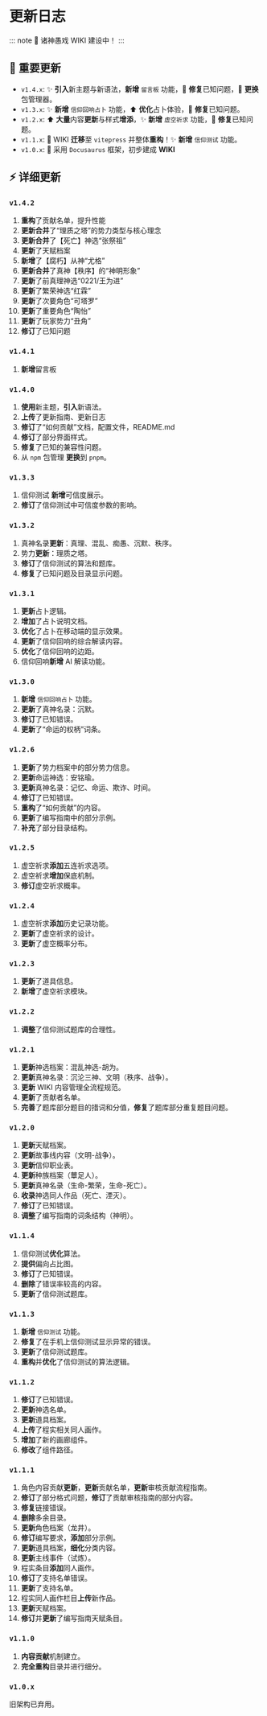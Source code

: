 # 更新日志
::: note
 🧐 诸神愚戏 WIKI 建设中！
:::

## 🎉 重要更新

-   `v1.4.x`: ✨ **引入**新主题与新语法，**新增** `留言板` 功能，🐛 **修复**已知问题，🔄 **更换**包管理器。
-   `v1.3.x`: ✨ **新增** `信仰回响占卜` 功能，⬆️ **优化**占卜体验，🐛 **修复**已知问题。
-   `v1.2.x`: ⬆️ **大量**内容**更新**与样式**增添**，✨ **新增** `虚空祈求` 功能，🐛 **修复**已知问题。
-   `v1.1.x`: 🚀 WIKI **迁移**至 `vitepress` 并整体**重构**！✨ **新增** `信仰测试` 功能。
-   `v1.0.x`: 💾 采用 `Docusaurus` 框架，初步建成 **WIKI**

## ⚡ 详细更新
### `v1.4.2`
  1. **重构**了贡献名单，提升性能
  2. **更新合并**了“理质之塔”的势力类型与核心理念
  3. **更新合并**了【死亡】神选“张祭祖”
  4. **更新**了天赋档案
  5. **新增**了【腐朽】从神“尤格”
  6. **更新合并**了真神【秩序】的“神明形象”
  7. **更新**了前真理神选“0221/王为进”
  8. **更新**了繁荣神选“红霖”
  9. **更新**了次要角色“可塔罗”
  10. **更新**了重要角色“陶怡”
  11. **更新**了玩家势力“丑角”
  12. **修订**了已知问题

### `v1.4.1`
  1. **新增**留言板

### `v1.4.0`
  1.  **使用**新主题，**引入**新语法。
  2.  **上传**了更新指南、更新日志
  3.  **修订**了“如何贡献”文档，配置文件，README.md
  4.  **修订**了部分界面样式。
  5.  **修复**了已知的兼容性问题。
  6.  从 `npm` 包管理 **更换**到 `pnpm`。

### `v1.3.3`
  1.  信仰测试 **新增**可信度展示。
  2.  **修订**了信仰测试中可信度参数的影响。

### `v1.3.2`
  1.  真神名录**更新**：真理、混乱、痴愚、沉默、秩序。
  2.  势力**更新**：理质之塔。
  3.  **修订**了信仰测试的算法和题库。
  4.  **修复**了已知问题及目录显示问题。

### `v1.3.1`
  1.  **更新**占卜逻辑。
  2.  **增加**了占卜说明文档。
  3.  **优化**了占卜在移动端的显示效果。
  4.  **更新**了信仰回响的综合解读内容。
  5.  **优化**了信仰回响的边距。
  6.  信仰回响**新增** AI 解读功能。

### `v1.3.0`
  1.  **新增** `信仰回响占卜` 功能。
  2.  **更新**了真神名录：沉默。
  3.  **修订**了已知错误。
  4.  **更新**了“命运的权柄”词条。

### `v1.2.6`
  1.  **更新**了势力档案中的部分势力信息。
  2.  **更新**命运神选：安铭瑜。
  3.  **更新**真神名录：记忆、命运、欺诈、时间。
  4.  **修订**了已知错误。
  5.  **重构**了“如何贡献”的内容。
  6.  **更新**了编写指南中的部分示例。
  7.  **补充**了部分目录结构。

### `v1.2.5`
  1.  虚空祈求**添加**五连祈求选项。
  2.  虚空祈求**增加**保底机制。
  3.  **修订**虚空祈求概率。

### `v1.2.4`
  1.  虚空祈求**添加**历史记录功能。
  2.  **更新**了虚空祈求的设计。
  3.  **更新**了虚空概率分布。

### `v1.2.3`
  1.  **更新**了道具信息。
  2.  **新增**了虚空祈求模块。

### `v1.2.2`
  1.  **调整**了信仰测试题库的合理性。

### `v1.2.1`
  1.  **更新**神选档案：混乱神选-胡为。
  2.  **更新**真神名录：沉沦三神、文明（秩序、战争）。
  3.  **更新** WIKI 内容管理全流程规范。
  4.  **更新**了贡献者名单。
  5.  **完善**了题库部分题目的措词和分值，**修复**了题库部分重复题目问题。

### `v1.2.0`
  1.  **更新**天赋档案。
  2.  **更新**故事线内容（文明-战争）。
  3.  **更新**信仰职业表。
  4.  **更新**种族档案（蕈足人）。
  5.  **更新**真神名录（生命-繁荣，生命-死亡）。
  6.  **收录**神选同人作品（死亡、湮灭）。
  7.  **修订**了已知错误。
  8.  **调整**了编写指南的词条结构（神明）。

### `v1.1.4`
  1.  信仰测试**优化**算法。
  2.  **提供**偏向占比图。
  3.  **修订**了已知错误。
  4.  **删除**了错误率较高的内容。
  5.  **更新**了信仰测试题库。

### `v1.1.3`
  1.  **新增** `信仰测试` 功能。
  2.  **修复**了在手机上信仰测试显示异常的错误。
  3.  **更新**了信仰测试题库。
  4.  **重构**并**优化**了信仰测试的算法逻辑。

### `v1.1.2`
  1.  **修订**了已知错误。
  2.  **更新**神选名单。
  3.  **更新**道具档案。
  4.  **上传**了程实相关同人画作。
  5.  **增加**了新的画廊组件。
  6.  **修改**了组件路径。

### `v1.1.1`
  1.  角色内容贡献**更新**，**更新**贡献名单，**更新**审核贡献流程指南。
  2.  **修订**了部分格式问题，**修订**了贡献审核指南的部分内容。
  3.  **修复**链接错误。
  4.  **删除**多余目录。
  5.  **更新**角色档案（龙井）。
  6.  **修订**编写要求，**添加**部分示例。
  7.  **更新**道具档案，**细化**分类内容。
  8.  **更新**主线事件（试炼）。
  9.  程实条目**添加**同人画作。
  10. **修订**了支持名单错误。
  11. **更新**了支持名单。
  12. 程实同人画作栏目**上传**新作品。
  13. **更新**天赋档案。
  14. **修订**并**更新**了编写指南天赋条目。

### `v1.1.0`
  1.  **内容贡献**机制建立。
  2.  **完全重构**目录并进行细分。

### `v1.0.x`
  旧架构已弃用。